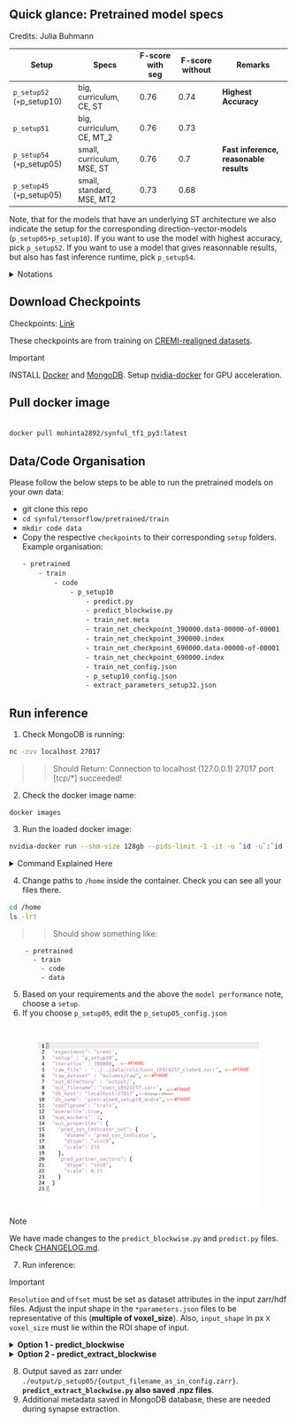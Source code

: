 ##  Quick glance: Pretrained model specs
Credits: Julia Buhmann

| Setup                     | Specs                           | F-score with seg | F-score without | Remarks|
|---------------------------|---------------------------------|------------------|------------------|------------------|
| `p_setup52` (`+`p_setup10)    | big, curriculum, CE, ST          | 0.76             | 0.74             | **Highest Accuracy** |
| `p_setup51`                   | big, curriculum, CE, MT_2       | 0.76             | 0.73             |
| `p_setup54` (`+`p_setup05)    | small, curriculum, MSE, ST       | 0.76             | 0.7              | **Fast inference, reasonable results** |
| `p_setup45` (`+`p_setup05)    | small, standard, MSE, MT2        | 0.73             | 0.68             |

Note, that for the models that have an underlying ST architecture we also indicate the setup for the corresponding direction-vector-models (`p_setup05+p_setup10`). If you want to use the model with highest accuracy, pick `p_setup52`. If you want to use a model that gives reasonnable results, but also has fast inference runtime, pick `p_setup54`.

<details><summary>Notations</summary>
<br>

- MT 1: Multi-headed UNET with multi-task learning of post-synaptic masks and pre-synaptic direction vectors.
- MT 2: Independent upsampling paths in UNET for multi-task learning of post-synaptic masks and pre-synaptic direction vectors.
- ST: Single-headed UNET to learn either post-synaptic masks or pre-synaptic direction vectors.
- CE: Trained with Cross-Entropy Loss
- MSE: Trained with Mean Squared Error Loss

</details>


## Download Checkpoints
Checkpoints: [Link](https://www.dropbox.com/scl/fo/hlw1cbef09xwisss59fhr/h?rlkey=uk7786539u1fu21dh5ebowip6&dl=0)

These checkpoints are from training on [CREMI-realigned datasets](https://github.com/funkelab/synful/tree/master?tab=readme-ov-file).

> [!IMPORTANT]
> INSTALL [Docker](https://docs.docker.com/engine/install/) and [MongoDB](https://www.mongodb.com/docs/manual/installation/).
> Setup [nvidia-docker](https://docs.nvidia.com/datacenter/cloud-native/container-toolkit/latest/install-guide.html#configuring-docker) for GPU acceleration.

## Pull docker image
```bash

docker pull mohinta2892/synful_tf1_py3:latest

```

## Data/Code Organisation
Please follow the below steps to be able to run the pretrained models on your own data:

- git clone this repo
- `cd synful/tensorflow/pretrained/train`
- `mkdir code data`
- Copy the respective `checkpoints` to their corresponding `setup` folders.
<br> Example organisation:
    ```bash
    - pretrained
        - train
            - code
                - p_setup10
                    - predict.py
                    - predict_blockwise.py
                    - train_net.meta
                    - train_net_checkpoint_390000.data-00000-of-00001
                    - train_net_checkpoint_390000.index
                    - train_net_checkpoint_690000.data-00000-of-00001
                    - train_net_checkpoint_690000.index
                    - train_net_config.json
                    - p_setup10_config.json
                    - extract_parameters_setup32.json
    ```
## Run inference

1. Check MongoDB is running:
  ```bash
  nc -zvv localhost 27017
  ```
>> Should Return: Connection to localhost (127.0.0.1) 27017 port [tcp/*] succeeded!
2. Check the docker image name:
  ```
  docker images
  ```
3. Run the loaded docker image:
  ```bash
  nvidia-docker run --shm-size 128gb --pids-limit -1 -it -u `id -u`:`id -g` -v `pwd`:`pwd` -w `pwd` -v {/path/to}/synful/tensorflow/:/home --network=host {nvcr.io/nvidia/tensorflow:21.12-tf1-py3}
  ```
  <details close>
   <summary>Command Explained Here</a></summary>
  <br>
  nvidia-docker run: Launches a new container using NVIDIA Docker, which allows the container to access NVIDIA GPUs.
  --shm-size 128gb: Sets the size of /dev/shm (shared memory) to 128GB.
  --pids-limit -1: Removes the limit on the number of processes that can be created inside the container.
  -it: Runs the container in interactive mode with a pseudo-TTY.
  -u id -u:id -g``: Sets the user and group IDs inside the container to match those of the current user on the host.
  -v pwd:pwd``: Mounts the current working directory from the host into the container at the same path.
  -w pwd``: Sets the working directory inside the container to match the current working directory on the host.
  -v {/path/to}/synful/tensorflow/:/home: Mounts a specific directory from the host into the /home directory in the container.
  --network=host: Uses the host's network stack inside the container.
  {nvcr.io/nvidia/tensorflow:21.12-tf1-py3}: Specifies the Docker image to use, which is an NVIDIA TensorFlow image version 21.12 with TensorFlow 1.x and Python 3.
  </details>

4. Change paths to `/home` inside the container. Check you can see all your files there.
  ```bash
  cd /home
  ls -lrt
  ```
  >> Should show something like:
  ```
      - pretrained
        - train
          - code
          - data
  ```
5. Based on your requirements and the above the `model performance` note, choose a `setup`.
6. If you choose `p_setup05`, edit the `p_setup05_config.json` 
<br>
<div>
<p align="center">
<img src='https://github.com/Mohinta2892/catena/blob/dev/synful/assets/synful_pretrained_anatomy.png' align="center" width=400px>
</p>
</div>

> [!NOTE]
> We have made changes to the `predict_blockwise.py` and `predict.py` files. Check [CHANGELOG.md](https://github.com/Mohinta2892/catena/blob/dev/synful/tensorflow/pretrained/train/CHANGELOG.md).

 7. Run inference:
> [!IMPORTANT]
> `Resolution` and `offset` must be set as dataset attributes in the input zarr/hdf files.
>  Adjust the input shape in the `*parameters.json` files to be representative of this (**multiple of voxel_size**).
>  Also, `input_shape` in px `X` `voxel_size` must lie within the ROI shape of input.
<details><summary><strong>Option 1 - predict_blockwise</strong></summary> 

```
    
    python predict_blockwise.py p_setup05_config.json

```
    
A successful run outputs information on screen ([Example log](https://github.com/Mohinta2892/catena/blob/dev/synful/tensorflow/pretrained/train/p_setup05/example_log.txt)).
</details>

<details><summary><strong>Option 2 - predict_extract_blockwise</strong></summary>
We recommend using *Option 2* if you can.
    
```

    python 04_predict_extract_blockwise.py predict_extract_parameters.json
    
```
</details>
  
8. Output saved as zarr under `./output/p_setup05/{output_filename_as_in_config.zarr}`. **`predict_extract_blockwise.py` also saved .npz files**.
9. Additional metadata saved in MongoDB database, these are needed during synapse extraction.
